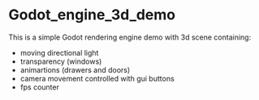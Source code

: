 # Godot_engine_3d_demo
This is a simple Godot rendering engine demo with 3d scene containing:
- moving directional light
- transparency (windows)
- animartions (drawers and doors)
- camera movement controlled with gui buttons
- fps counter
